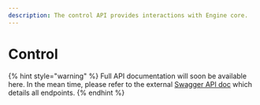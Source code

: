 ```yaml
---
description: The control API provides interactions with Engine core.
---
```


# Control

{% hint style="warning" %}
Full API documentation will soon be available here. In the mean time, please refer to the external [Swagger API doc](https://app.swaggerhub.com/apis/ACAprojects/ACAEngine/3.5.0#/) which details all endpoints.
{% endhint %}

